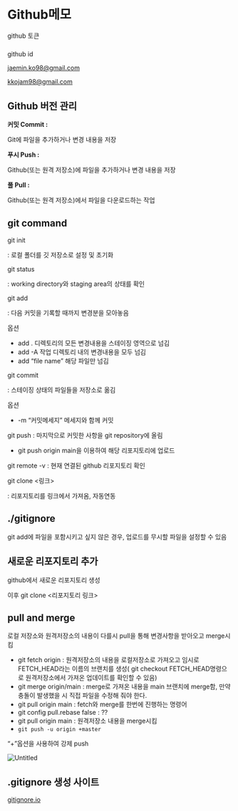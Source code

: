 # Github메모


github 토큰

#####

github id

jaemin.ko98@gmail.com

kkojam98@gmail.com

## Github 버전 관리


**커밋 Commit :**

Git에 파일을 추가하거나 변경 내용을 저장

**푸시 Push :**

Github(또는 원격 저장소)에 파일을 추가하거나 변경 내용을 저장

**풀 Pull :**

Github(또는 원격 저장소)에서 파일을 다운로드하는 작업

## git command


git init

: 로컬 폴더를 깃 저장소로 설정 및 초기화

git status

: working directory와 staging area의 상태를 확인

git add

: 다음 커밋을 기록할 때까지 변경분을 모아놓음

옵션

- add .
디렉토리의 모든 변경내용을 스테이징 영역으로 넘김
- add -A
작업 디렉토리 내의 변경내용을 모두 넘김
- add “file name”
해당 파일만 넘김

git commit

: 스테이징 상태의 파일들을 저장소로 옮김

옵션

- -m “커밋메세지”
메세지와 함께 커밋

git push
: 마지막으로 커밋한 사항을 git repository에 올림

- git push origin main을 이용하여 해당 리포지토리에 업로드

git remote -v
: 현재 연결된 github 리포지토리 확인

git clone <링크>

: 리포지토리를 링크에서 가져옴, 자동연동

## ./gitignore


git add에 파일을 포함시키고 싶지 않은 경우, 업로드를 무시할 파일을 설정할 수 있음

## 새로운 리포지토리 추가


github에서 새로운 리포지토리 생성

이후 git clone <리포지토리 링크>

## pull and merge


로컬 저장소와 원격저장소의 내용이 다를시 pull을 통해 변경사항을 받아오고 merge시킴

- git fetch origin
: 원격저장소의 내용을 로컬저장소로 가져오고 임시로 FETCH_HEAD라는 이름의 브랜치를 생성( git checkout FETCH_HEAD명령으로 원격저장소에서 가져온 업데이트를 확인할 수 있음)
- git merge origin/main
: merge로 가져온 내용을 main 브랜치에 merge함, 만약 충돌이 발생했을 시 직접 파일을 수정해 줘야 한다.
- git pull origin main
: fetch와 merge를 한번에 진행하는 명령어
- git config pull.rebase false
: ??
- git pull origin main
: 원격저장소 내용을 merge시킴
- `git push -u origin +master`

 “+”옵션을 사용하여 강제 push

![Untitled](Github%E1%84%86%E1%85%A6%E1%84%86%E1%85%A9%201fed820c4ad54549bd3298053a3f133a/Untitled.png)

## .gitignore 생성 사이트


[gitignore.io](https://www.toptal.com/developers/gitignore)
